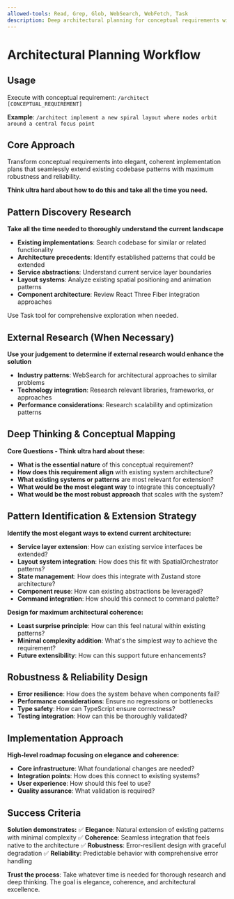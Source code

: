 ```yaml
---
allowed-tools: Read, Grep, Glob, WebSearch, WebFetch, Task
description: Deep architectural planning for conceptual requirements with elegant codebase integration
---
```


# Architectural Planning Workflow

## Usage
Execute with conceptual requirement: `/architect [CONCEPTUAL_REQUIREMENT]`

**Example**: `/architect implement a new spiral layout where nodes orbit around a central focus point`

## Core Approach

Transform conceptual requirements into elegant, coherent implementation plans that seamlessly extend existing codebase patterns with maximum robustness and reliability.

**Think ultra hard about how to do this and take all the time you need.**

## Pattern Discovery Research
**Take all the time needed to thoroughly understand the current landscape**

- **Existing implementations**: Search codebase for similar or related functionality
- **Architecture precedents**: Identify established patterns that could be extended
- **Service abstractions**: Understand current service layer boundaries
- **Layout systems**: Analyze existing spatial positioning and animation patterns
- **Component architecture**: Review React Three Fiber integration approaches

Use Task tool for comprehensive exploration when needed.

## External Research (When Necessary)
**Use your judgement to determine if external research would enhance the solution**

- **Industry patterns**: WebSearch for architectural approaches to similar problems
- **Technology integration**: Research relevant libraries, frameworks, or approaches
- **Performance considerations**: Research scalability and optimization patterns

## Deep Thinking & Conceptual Mapping

**Core Questions - Think ultra hard about these:**
- **What is the essential nature** of this conceptual requirement?
- **How does this requirement align** with existing system architecture?
- **What existing systems or patterns** are most relevant for extension?
- **What would be the most elegant way** to integrate this conceptually?
- **What would be the most robust approach** that scales with the system?

## Pattern Identification & Extension Strategy

**Identify the most elegant ways to extend current architecture:**
- **Service layer extension**: How can existing service interfaces be extended?
- **Layout system integration**: How does this fit with SpatialOrchestrator patterns?
- **State management**: How does this integrate with Zustand store architecture?
- **Component reuse**: How can existing abstractions be leveraged?
- **Command integration**: How should this connect to command palette?

**Design for maximum architectural coherence:**
- **Least surprise principle**: How can this feel natural within existing patterns?
- **Minimal complexity addition**: What's the simplest way to achieve the requirement?
- **Future extensibility**: How can this support future enhancements?

## Robustness & Reliability Design

- **Error resilience**: How does the system behave when components fail?
- **Performance considerations**: Ensure no regressions or bottlenecks
- **Type safety**: How can TypeScript ensure correctness?
- **Testing integration**: How can this be thoroughly validated?

## Implementation Approach

**High-level roadmap focusing on elegance and coherence:**
- **Core infrastructure**: What foundational changes are needed?
- **Integration points**: How does this connect to existing systems?
- **User experience**: How should this feel to use?
- **Quality assurance**: What validation is required?

## Success Criteria

**Solution demonstrates:**
✅ **Elegance**: Natural extension of existing patterns with minimal complexity
✅ **Coherence**: Seamless integration that feels native to the architecture
✅ **Robustness**: Error-resilient design with graceful degradation
✅ **Reliability**: Predictable behavior with comprehensive error handling

**Trust the process**: Take whatever time is needed for thorough research and deep thinking. The goal is elegance, coherence, and architectural excellence.